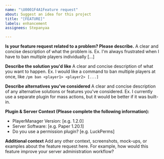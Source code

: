 ```yaml
---
name: "\U0001F4A1Feature request"
about: Suggest an idea for this project
title: "[FEATURE]"
labels: enhancement
assignees: Stepanyaa

---
```


**Is your feature request related to a problem? Please describe.**
A clear and concise description of what the problem is. Ex. I'm always frustrated when I have to ban multiple players individually [...]

**Describe the solution you'd like**
A clear and concise description of what you want to happen. Ex. I would like a command to ban multiple players at once, like `/pm ban <player1> <player2> [...]`

**Describe alternatives you've considered**
A clear and concise description of any alternative solutions or features you've considered. Ex. I currently use a separate plugin for mass actions, but it would be better if it was built-in.

**Plugin & Server Context (Please complete the following information):**
 * PlayerManager Version: [e.g. 1.2.0]
 * Server Software: [e.g. Paper 1.20.1]
 * Do you use a permission plugin? [e.g. LuckPerms]

**Additional context**
Add any other context, screenshots, mock-ups, or examples about the feature request here. For example, how would this feature improve your server administration workflow?
